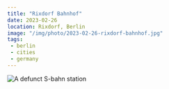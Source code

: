 ```yaml
---
title: "Rixdorf Bahnhof"
date: 2023-02-26
location: Rixdorf, Berlin
image: "/img/photo/2023-02-26-rixdorf-bahnhof.jpg"
tags:
 - berlin
 - cities
 - germany
---
```


![A defunct S-bahn station](/img/photo/2023-02-26-rixdorf-bahnhof.jpg)
